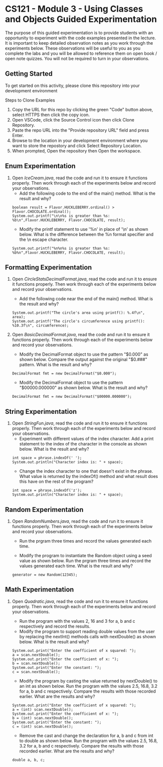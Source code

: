 # CS121 - Module 3 - Using Classes and Objects Guided Experimentation
The purpose of this guided experimentation is to provide students with an opportunity to experiment with the code examples presented in the lecture. It is important to keep detailed observation notes as you work through the experiments below. These observations will be useful to you as you complete the labs and you will be allowed to reference them on open book / open note quizzes. You will not be required to turn in your observations.
## Getting Started
To get started on this activity, please clone this repository into your development environment  

Steps to Clone Examples
1. Copy the URL for this repo by clicking the green "Code" button above, select HTTPS then click the copy icon.
2. Open VSCode, click the Source Control icon then click Clone Repository.
3. Paste the repo URL into the "Provide repository URL" field and press Enter.
4. Browse to the location in your development environment where you want to store the repostory and click Select Repository Location.
5. When prompted, Open the repository then Open the workspace.

## Enum Experimentation
1. Open *IceCream.java*, read the code and run it to ensure it functions properly.  Then work through each of the experiments below and record your observations.
    - Add the following code to the end of the main() method. What is the result and why?  
    ```
    boolean result = Flavor.HUCKLEBERRY.ordinal() > Flavor.CHOCOLATE.ordinal();
    System.out.printf("\n\n%s is greater than %s: %b\n",Flavor.HUCKLEBERRY, Flavor.CHOCOLATE, result);  
    ```
    - Modify the printf statement to use '%n' in place of '\n' as shown below. What is the difference between the %n format specifier and the \n escape character.   
    ```
    System.out.printf("%n%n%s is greater than %s: %b%n",Flavor.HUCKLEBERRY, Flavor.CHOCOLATE, result); 
    ```
## Formatting Experimentation
1. Open *CircleStatsDecimalFormat.java*, read the code and run it to ensure it functions properly.  Then work through each of the experiments below and record your observations.
    - Add the following code near the end of the main() method. What is the result and why?  
    ```
    System.out.printf("The circle's area using printf(): %.4f\n", area);
    System.out.printf("The circle's circumference using printf(): %10.3f\n", circumference);
    ```

            
1. Open *BasicDecimalFormat.java*, read the code and run it to ensure it functions properly.  Then work through each of the experiments below and record your observations.
    - Modify the DecimalFormat object to use the pattern "$0.000" as shown below. Compare the output against the original "$0.###" pattern. What is the result and why?  
    ```
    DecimalFormat fmt = new DecimalFormat("$0.000");
    ```
     
    - Modify the DecimalFormat object to use the pattern "$00000.000000" as shown below. What is the result and why?  
    ```
    DecimalFormat fmt = new DecimalFormat("$00000.000000");
    ``` 
## String Experimentation
1. Open *StringFun.java*, read the code and run it to ensure it functions properly.  Then work through each of the experiments below and record your observations.
    - Experiment with different values of the index character. Add a print statement to the index of the character in the console as shown below. What is the result and why?  
    ```
    int space = phrase.indexOf(' ');
    System.out.println("Character index is: " + space);
    ```
    - Change the index character to one that doesn't exist in the phrase. What value is returned by the indexOf() method and what result does this have on the rest of the program? 
    ```
    int space = phrase.indexOf('z');
    System.out.println("Character index is: " + space);
    ```    

## Random Experimentation
1. Open *RandomNumbers.java*, read the code and run it to ensure it functions properly.  Then work through each of the experiments below and record your observations.
    - Run the prgram three times and record the values generated each time.

    - Modify the program to instantiate the Random object using a seed value as shown below. Run the prgram three times and record the values generated each time. What is the result and why?
    ```
    generator = new Random(12345);
    ```

## Math Experimentation
1. Open *Quadratic.java*, read the code and run it to ensure it functions properly.  Then work through each of the experiments below and record your observations.
    - Run the program with the values 2, 16 and 3 for a, b and c respectively and record the results.
    - Modify the program to support reading double values from the user by replacing the nextInt() methods calls with nextDouble() as shown below.  What is the result and why?
    ```
    System.out.print("Enter the coefficient of x squared: ");
    a = scan.nextDouble();
    System.out.print("Enter the coefficient of x: ");
    b = scan.nextDouble();
    System.out.print("Enter the constant: ");
    c = scan.nextDouble();
    ```
    - Modify the program by casting the value returned by nextDouble() to an int as shown below.  Run the program with the values 2.5, 16.8, 3.2 for a, b and c respectively. Compare the results with those recorded earlier. What are the results and why?
    ```
    System.out.print("Enter the coefficient of x squared: ");
    a = (int) scan.nextDouble();
    System.out.print("Enter the coefficient of x: ");
    b = (int) scan.nextDouble();
    System.out.print("Enter the constant: ");
    c = (int) scan.nextDouble();
    ```
    
    - Remove the cast and change the declaration for a, b and c from int to double as shown below. Run the program with the values 2.5, 16.8, 3.2 for a, b and c respectively. Compare the results with those recorded earlier. What are the results and why?
    ```
    double a, b, c; 
    ```


